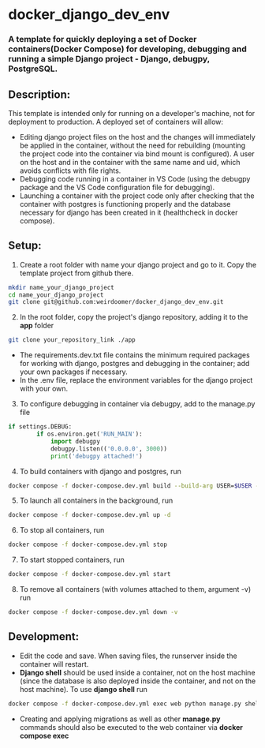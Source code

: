 # docker_django_dev_env
### A template for quickly deploying a set of Docker containers(Docker Compose) for developing, debugging and running a simple Django project - Django, debugpy, PostgreSQL.

## Description:
This template is intended only for running on a developer's machine, not for deployment to production. A deployed set of containers will allow:
- Editing django project files on the host and the changes will immediately be applied in the container, without the need for rebuilding (mounting the project code into the container via bind mount is configured). A user on the host and in the container with the same name and uid, which avoids conflicts with file rights.
- Debugging code running in a container in VS Code (using the debugpy package and the VS Code configuration file for debugging).
- Launching a container with the project code only after checking that the container with postgres is functioning properly and the database necessary for django has been created in it (healthcheck in docker compose).

## Setup:
1. Create a root folder with name your django project and go to it. Copy the template project from github there.
```bash
mkdir name_your_django_project  
cd name_your_django_project  
git clone git@github.com:weirdoomer/docker_django_dev_env.git
```
2. In the root folder, copy the project's django repository, adding it to the **app** folder
```bash
git clone your_repository_link ./app
```
- The requirements.dev.txt file contains the minimum required packages for working with django, postgres and debugging in the container; add your own packages if necessary.
- In the .env file, replace the environment variables for the django project with your own.
3. To configure debugging in container via debugpy, add to the manage.py file
```python
if settings.DEBUG:
        if os.environ.get('RUN_MAIN'):
            import debugpy
            debugpy.listen(('0.0.0.0', 3000))
            print('debugpy attached!') 
```
4. To build containers with django and postgres, run
```bash
docker compose -f docker-compose.dev.yml build --build-arg USER=$USER --build-arg UID=$UID
```
5. To launch all containers in the background, run
```bash
docker compose -f docker-compose.dev.yml up -d
```
6. To stop all containers, run
```bash
docker compose -f docker-compose.dev.yml stop
```
7. To start stopped containers, run
```bash
docker compose -f docker-compose.dev.yml start
```
8. To remove all containers (with volumes attached to them, argument -v) run
```bash
docker compose -f docker-compose.dev.yml down -v
```

## Development:
- Edit the code and save. When saving files, the runserver inside the container will restart.
- **Django shell** should be used inside a container, not on the host machine (since the database is also deployed inside the container, and not on the host machine). To use **django shell** run
```bash
docker compose -f docker-compose.dev.yml exec web python manage.py shell
```
- Creating and applying migrations as well as other **manage.py** commands should also be executed to the web container via **docker compose exec**
